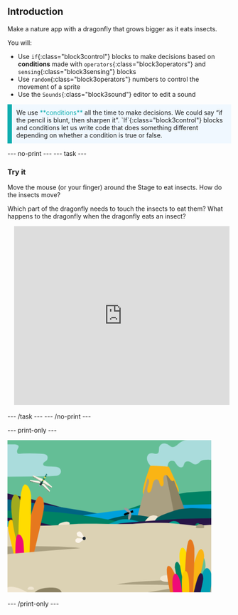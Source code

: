 ## Introduction

Make a nature app with a dragonfly that grows bigger as it eats insects.

You will:
+ Use `if`{:class="block3control"} blocks to make decisions based on **conditions** made with `operators`{:class="block3operators"} and `sensing`{:class="block3sensing"} blocks
+ Use `random`{:class="block3operators"} numbers to control the movement of a sprite
+ Use the `Sounds`{:class="block3sound"} editor to edit a sound

<p style="border-left: solid; border-width:10px; border-color: #0faeb0; background-color: aliceblue; padding: 10px;">
We use <span style="color: #0faeb0">**conditions**</span> all the time to make decisions. We could say “if the pencil is blunt, then sharpen it”. `If`{:class="block3control"} blocks and conditions let us write code that does something different depending on whether a condition is true or false.</p>

--- no-print --- --- task ---

### Try it
<div style="display: flex; flex-wrap: wrap">
<div style="flex-basis: 175px; flex-grow: 1">  
Move the mouse (or your finger) around the Stage to eat insects. How do the insects move?

Which part of the dragonfly needs to touch the insects to eat them? What happens to the dragonfly when the dragonfly eats an insect?
</div>
<div class="scratch-preview" style="margin-left: 15px;">
  <iframe allowtransparency="true" width="485" height="402" src="https://scratch.mit.edu/projects/embed/521688740/?autostart=false" frameborder="0"></iframe>
</div>
</div>

--- /task --- --- /no-print ---

--- print-only ---

![Completed project](images/showcase_static.png)

--- /print-only ---
